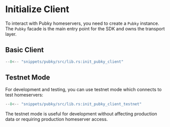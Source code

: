 # Initialize Client

To interact with Pubky homeservers, you need to create a `Pubky` instance. The `Pubky` facade is the main entry point for the SDK and owns the transport layer.

## Basic Client

```rust
--8<-- "snippets/pubky/src/lib.rs:init_pubky_client"
```

## Testnet Mode

For development and testing, you can use testnet mode which connects to test homeservers:

```rust
--8<-- "snippets/pubky/src/lib.rs:init_pubky_client_testnet"
```

The testnet mode is useful for development without affecting production data or requiring production homeserver access.
